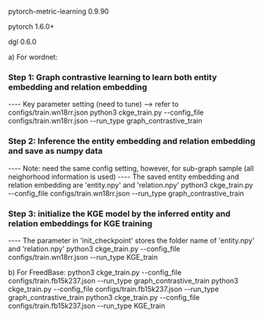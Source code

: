 pytorch-metric-learning 0.9.90

pytorch 1.6.0+

dgl 0.6.0

a) For wordnet:
### Step 1: Graph contrastive learning to learn both entity embedding and relation embedding
---- Key parameter setting (need to tune) --> refer to configs/train.wn18rr.json
python3 ckge_train.py --config_file configs/train.wn18rr.json --run_type graph_contrastive_train
### Step 2: Inference the entity embedding and relation embedding and save as numpy data
---- Note: need the same config setting, however, for sub-graph sample (all neighorhood information is used)
---- The saved entity embedding and relation embedding are 'entity.npy' and 'relation.npy'
python3 ckge_train.py --config_file configs/train.wn18rr.json --run_type graph_contrastive_train
### Step 3: initialize the KGE model by the inferred entity and relation embeddings for KGE training
---- The parameter in 'init_checkpoint' stores the folder name of 'entity.npy' and 'relation.npy'
python3 ckge_train.py --config_file configs/train.wn18rr.json --run_type KGE_train

b) For FreedBase:
python3 ckge_train.py --config_file configs/train.fb15k237.json --run_type graph_contrastive_train
python3 ckge_train.py --config_file configs/train.fb15k237.json --run_type graph_contrastive_train
python3 ckge_train.py --config_file configs/train.fb15k237.json --run_type KGE_train